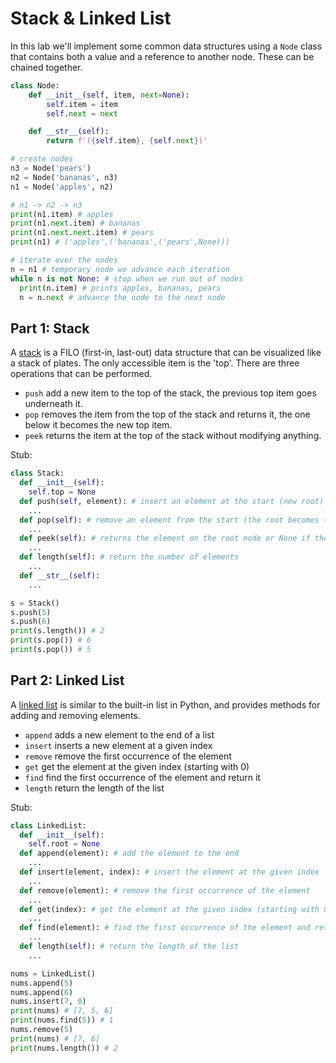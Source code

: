 # Stack & Linked List

In this lab we'll implement some common data structures using a `Node` class that contains both a value and a reference to another node. These can be chained together.

```python
class Node:
    def __init__(self, item, next=None):
        self.item = item
        self.next = next

    def __str__(self):
        return f'({self.item}, {self.next})'

# create nodes
n3 = Node('pears')
n2 = Node('bananas', n3)
n1 = Node('apples', n2)

# n1 -> n2 -> n3
print(n1.item) # apples
print(n1.next.item) # bananas
print(n1.next.next.item) # pears
print(n1) # ('apples',('bananas',('pears',None)))

# iterate over the nodes
n = n1 # temporary node we advance each iteration
while n is not None: # stop when we run out of nodes
  print(n.item) # prints apples, bananas, pears
  n = n.next # advance the node to the next node
```

## Part 1: Stack

A [stack](https://en.wikipedia.org/wiki/Stack_(abstract_data_type)) is a FILO (first-in, last-out) data structure that can be visualized like a stack of plates. The only accessible item is the 'top'. There are three operations that can be performed.

- `push` add a new item to the top of the stack, the previous top item goes underneath it.
- `pop` removes the item from the top of the stack and returns it, the one below it becomes the new top item.
- `peek` returns the item at the top of the stack without modifying anything.


Stub:
```python
class Stack:
  def __init__(self):
    self.top = None
  def push(self, element): # insert an element at the start (new root)
    ...
  def pop(self): # remove an element from the start (the root becomes the next node)
    ...
  def peek(self): # returns the element on the root node or None if there is no root
    ...
  def length(self): # return the number of elements
    ...
  def __str__(self):
    ...

s = Stack()
s.push(5)
s.push(6)
print(s.length()) # 2
print(s.pop()) # 6
print(s.pop()) # 5
```


## Part 2: Linked List


A [linked list](https://en.wikipedia.org/wiki/Linked_list) is similar to the built-in list in Python, and provides methods for adding and removing elements.

- `append` adds a new element to the end of a list
- `insert` inserts a new element at a given index
- `remove` remove the first occurrence of the element
- `get` get the element at the given index (starting with 0)
- `find` find the first occurrence of the element and return it
- `length` return the length of the list


Stub:
```python
class LinkedList:
  def __init__(self):
    self.root = None
  def append(element): # add the element to the end
    ...
  def insert(element, index): # insert the element at the given index
    ...
  def remove(element): # remove the first occurrence of the element
    ...
  def get(index): # get the element at the given index (starting with 0)
    ...
  def find(element): # find the first occurrence of the element and return it
    ...
  def length(self): # return the length of the list
    ...

nums = LinkedList()
nums.append(5)
nums.append(6)
nums.insert(7, 0)
print(nums) # [7, 5, 6]
print(nums.find(5)) # 1
nums.remove(5)
print(nums) # [7, 6]
print(nums.length()) # 2
```
